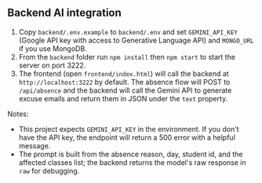 Backend AI integration
----------------------

1. Copy `backend/.env.example` to `backend/.env` and set `GEMINI_API_KEY` (Google API key with access to Generative Language API) and `MONGO_URL` if you use MongoDB.
2. From the `backend` folder run `npm install` then `npm start` to start the server on port 3222.
3. The frontend (open `frontend/index.html`) will call the backend at `http://localhost:3222` by default. The absence flow will POST to `/api/absence` and the backend will call the Gemini API to generate excuse emails and return them in JSON under the `text` property.

Notes:
- This project expects `GEMINI_API_KEY` in the environment. If you don't have the API key, the endpoint will return a 500 error with a helpful message.
- The prompt is built from the absence reason, day, student id, and the affected classes list; the backend returns the model's raw response in `raw` for debugging.

